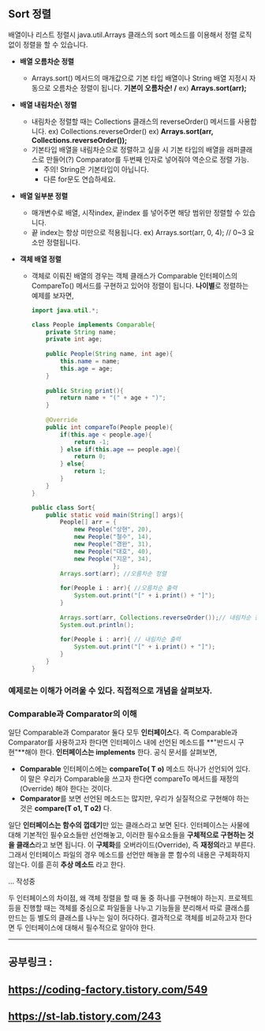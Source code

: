 ## Sort 정렬

배열이나 리스트 정렬시 java.util.Arrays 클래스의 sort 메소드를 이용해서 정렬 로직 없이 정렬을 할 수 있습니다.

- **배열 오름차순 정렬**
  - Arrays.sort() 메서드의 매개값으로 기본 타입 배열이나 String 배열 지정시 자동으로 오름차순 정렬이 됩니다. **기본이 오름차순! /**
    ex) **Arrays.sort(arr);**
  
- **배열 내림차순\ 정렬**
  
  - 내림차순 정렬할 때는 Collections 클래스의 reverseOrder() 메서드를 사용합니다. 
    ex) Collections.reverseOrder()
    ex) **Arrays.sort(arr, Collections.reverseOrder());**
  - 기본타입 배열을 내림차순으로 정렬하고 싶을 시 기본 타입의 배열을 래퍼클래스로 만들어(?) Comparator를 두번째 인자로 넣어줘야 역순으로 정렬 가능. 
    - 주의! String은 기본타입이 아닙니다. 
    - 다른 for문도 연습하세요. 
  
- **배열 일부분 정렬**

  - 매개변수로 배열, 시작index, 끝index 를 넣어주면 해당 범위만 정렬할 수 있습니다. 
  - 끝 index는 항상 미만으로 적용됩니다. 
    ex) Arrays.sort(arr, 0, 4); // 0~3 요소만 정렬됩니다. 

- **객체 배열 정렬**

  - 객체로 이뤄진 배열의 경우는 객체 클래스가 Comparable 인터페이스의 CompareTo() 메서드를 구현하고 있어야 정렬이 됩니다. **나이별**로 정렬하는 예제를 보자면,

    ``` java
    import java.util.*;
    
    class People implements Comparable{
        private String name;
        private int age;
        
        public People(String name, int age){
            this.name = name;
            this.age = age;
        }
        
        public String print(){
            return name + "(" + age + ")";
        }
        
        @Override
        public int compareTo(People people){
            if(this.age < people.age){
                return -1;
            } else if(this.age == people.age){
                return 0;
            } else{
                return 1;  
            }
        }
    }
    
    public class Sort{
        public static void main(String[] args){
            People[] arr = {
                new People("상현", 20),
                new People("철수", 14),
                new People("경완", 31),
                new People("대호", 40),
                new People("지운", 34),
                           };
            Arrays.sort(arr); //오름차순 정렬
            
            for(People i : arr){ //오름차순 출력
                System.out.print("[" + i.print() + "]");
            }
            
            Arrays.sort(arr, Collections.reverseOrder());// 내림차순 정렬
            System.out.println();
            
            for(People i : arr){ // 내림차순 출력
                System.out.print("[" + i.print() + "]");
            }
        }
    }
    ```

    


### 예제로는 이해가 어려울 수 있다. 직접적으로 개념을 살펴보자. 

### Comparable과 Comparator의 이해

일단 Comparable과 Comparator 둘다 모두 **인터페이스**다. 즉 Comparable과 Comparator를 사용하고자 한다면 인터페이스 내에 선언된 메소드를 **"반드시 구현"**해야 한다. **인터페이스는 implements** 한다.
공식 문서를 살펴보면, 

- **Comparable** 인터페이스에는 **compareTo( T o)** 메소드 하나가 선언되어 있다. 이 말은 우리가 Comparable을 쓰고자 한다면 compareTo 메서드를 재정의(Override) 해야 한다는 것이다. 
- **Comparator**를 보면 선언된 메소드는 많지만, 우리가 실질적으로 구현해야 하는 것은 **compare(T o1, T o2)** 다.

일단 **인터페이스는 함수의 껍데기**만 있는 클래스라고 보면 된다. 인터페이스는 사물에 대해 기본적인 필수요소들만 선언해놓고, 이러한 필수요소들을 **구체적으로 구현하는 것을 클래스**라고 보면 됩니다. 이 **구체화**를 오버라이드(Override), 즉 **재정의**라고 부른다. 
그래서 인터페이스 파일의 경우 메소드를 선언만 해놓을 뿐 함수의 내용은 구체화하지 않는다. 이를 흔히 **추상 메소드** 라고 한다.



... 작성중



두 인터페이스의 차이점, 왜 객체 정렬을 할 때 둘 중 하나를 구현해야 하는지. 
프로젝트 등을 진행할 때는 객체를 중심으로 파일들을 나누고 기능들을 분리해서 따로 클래스를 만드는 등 별도의 클래스를 나누는 일이 허다하다. 
결과적으로 객체를 비교하고자 한다면 두 인터페이스에 대해서 필수적으로 알아야 한다. 



---

## 공부링크 : 

## https://coding-factory.tistory.com/549

## https://st-lab.tistory.com/243




